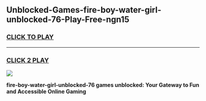 
## Unblocked-Games-fire-boy-water-girl-unblocked-76-Play-Free-ngn15
<h3>
<a href="https://premium76.site?title=fire-boy-water-girl-unblocked-76&ref=24M">CLICK TO PLAY</a></h3>
<hr>

<h3>
<a href="https://premium76.site?title=fire-boy-water-girl-unblocked-76&ref=24M">CLICK 2 PLAY</a>
  
</h3>

<a href="https://premium76.site?title=fire-boy-water-girl-unblocked-76&ref=24M"><img src="https://clearcache.store/games.png"></a>


**fire-boy-water-girl-unblocked-76 games unblocked: Your Gateway to Fun and Accessible Online Gaming**
